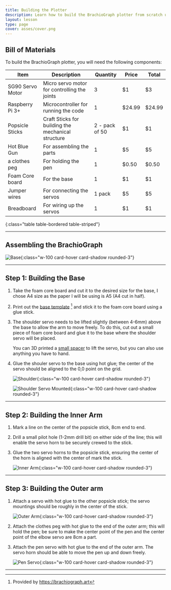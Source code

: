```yaml
---
title: Building the Plotter
description: Learn how to build the BrachioGraph plotter from scratch using simple components and tools.
layout: lesson
type: page
cover: asses/cover.png
---
```


## Bill of Materials

To build the BrachioGraph plotter, you will need the following components:

Item             | Description                                        | Quantity       | Price  | Total
-----------------|----------------------------------------------------|----------------|--------|-------
SG90 Servo Motor | Micro servo motor for controlling the joints       | 3              | $1     | $3
Raspberry Pi 3+  | Microcontroller for running the code               | 1              | $24.99 | $24.99
Popsicle Sticks  | Craft Sticks for building the mechanical structure | 2 - pack of 50 | $1     | $1
Hot Blue Gun     | For assembling the parts                           | 1              | $5     | $5
a clothes peg    | For holding the pen                                | 1              | $0.50  | $0.50
Foam Core board  | For the base                                       | 1              | $1     | $1
Jumper wires     | For connecting the servos                          | 1 pack         | $5     | $5
Breadboard       | For wiring up the servos                           | 1              | $1     | $1
{:class="table table-bordered table-striped"}

---

## Assembling the BrachioGraph

![Base](assets/base.jpg){:class="w-100 card-hover card-shadow rounded-3"}

---

## Step 1: Building the Base

1. Take the foam core board and cut it to the desired size for the base, I chose A4 size as the paper I will be using is A5 (A4 cut in half).

1. Print out the [base template](assets/template-grid.pdf) [^1] and stick it to the foam core board using a glue stick.

1. The shoulder servo needs to be lifted slightly (between 4-6mm) above the base to allow the arm to move freely. To do this, cut out a small piece of foam core board and glue it to the base where the shoulder servo will be placed.
  
    You can 3D printed a [small spacer](assets/base.stl) to lift the servo, but you can also use anything you have to hand.

1. Glue the shouler servo to the base using hot glue; the center of the servo should be aligned to the 0,0 point on the grid.

    ![Shoulder](assets/shoulder.jpg){:class="w-100 card-hover card-shadow rounded-3"}

    ![Shoulder Servo Mounted](assets/base_servo.jpg){:class="w-100 card-hover card-shadow rounded-3"}

---

## Step 2: Building the  Inner Arm

1. Mark a line on the center of the popsicle stick, 8cm end to end.

1. Drill a small pilot hole (1-2mm drill bit) on either side of the line; this will enable the servo horn to be securely crewed to the stick.

1. Glue the two servo horns to the popsicle stick, ensuring the center of the horn is aligned with the center of mark the stick.

    ![Inner Arm](assets/inner_arm.jpg){:class="w-100 card-hover card-shadow rounded-3"}

---

## Step 3: Building the Outer arm

1. Attach a servo with hot glue to the other popsicle stick; the servo mountings should be roughly in the center of the stick.

    ![Outer Arm](assets/outer_arm.jpg){:class="w-100 card-hover card-shadow rounded-3"}

1. Attach the clothes peg with hot glue to the end of the outer arm; this will hold the pen; be sure to make the center point of the pen and the center point of the elbow servo are 8cm a part.

1. Attach the pen servo with hot glue to the end of the outer arm. The servo horn should be able to move the pen up and down freely.

    ![Pen Servo](assets/pen_servo.jpg){:class="w-100 card-hover card-shadow rounded-3"}

[^1]: Provided by <https://brachiograph.art>

---
